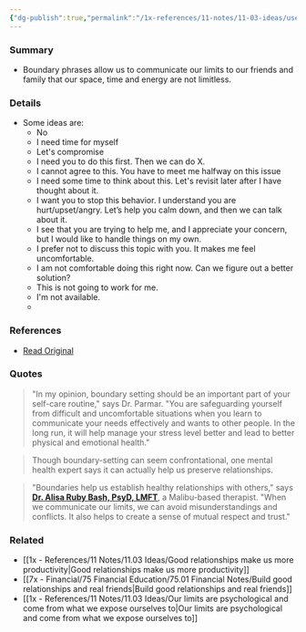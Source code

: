 ```yaml
---
{"dg-publish":true,"permalink":"/1x-references/11-notes/11-03-ideas/use-boundary-phrases-to-define-limits-in-your-relationships/","title":"Use boundary phrases to define limits in your relationships","created":"2024-09-22T17:07:27.147+03:00","updated":"2024-09-23T15:17:49.221+03:00"}
---
```



### Summary
- Boundary phrases allow us to communicate our limits to our friends and family that our space, time and energy are not limitless.

### Details
- Some ideas are:
	- No
	- I need time for myself
	- Let's compromise
	- I need you to do this first. Then we can do X.
	- I cannot agree to this. You have to meet me halfway on this issue
	- I need some time to think about this. Let's revisit later after I have thought about it.
	-  I want you to stop this behavior. I understand you are hurt/upset/angry. Let’s help you calm down, and then we can talk about it.
	- I see that you are trying to help me, and I appreciate your concern, but I would like to handle things on my own.
	- I prefer not to discuss this topic with you. It makes me feel uncomfortable.
	- I am not comfortable doing this right now. Can we figure out a better solution?
	- This is not going to work for me.
	- I'm not available.
	- 

### References
- [Read Original](https://parade.com/living/boundary-phrases)

### Quotes
> "In my opinion, boundary setting should be an important part of your self-care routine," says Dr. Parmar. "You are safeguarding yourself from difficult and uncomfortable situations when you learn to communicate your needs effectively and wants to other people. In the long run, it will help manage your stress level better and lead to better physical and emotional health."

> Though boundary-setting can seem confrontational, one mental health expert says it can actually help us preserve relationships.

> "Boundaries help us establish healthy relationships with others," says [**Dr. Alisa Ruby Bash, PsyD, LMFT**](https://www.alisarubybash.com/about), a Malibu-based therapist. "When we communicate our limits, we can avoid misunderstandings and conflicts. It also helps to create a sense of mutual respect and trust."

### Related
- [[1x - References/11 Notes/11.03 Ideas/Good relationships make us more productivity\|Good relationships make us more productivity]]
- [[7x - Financial/75 Financial Education/75.01 Financial Notes/Build good relationships and real friends\|Build good relationships and real friends]]
- [[1x - References/11 Notes/11.03 Ideas/Our limits are psychological and come from what we expose ourselves to\|Our limits are psychological and come from what we expose ourselves to]]